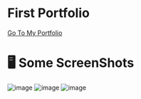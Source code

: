 # First Portfolio

[Go To My Portfolio](https://firstportfolio-amitnahve.vercel.app/)

 
# 🖥 Some ScreenShots

![image](https://user-images.githubusercontent.com/109516600/195325353-aabfa33c-06e6-4f9a-b5c3-2fe7b15b32ef.png)
![image](https://user-images.githubusercontent.com/109516600/195560964-1cdf1e05-9600-4d03-abc7-b3948a3da6cf.png)
![image](https://user-images.githubusercontent.com/109516600/195561349-a1d87153-e53d-4411-8286-38fcfc274cfa.png)
